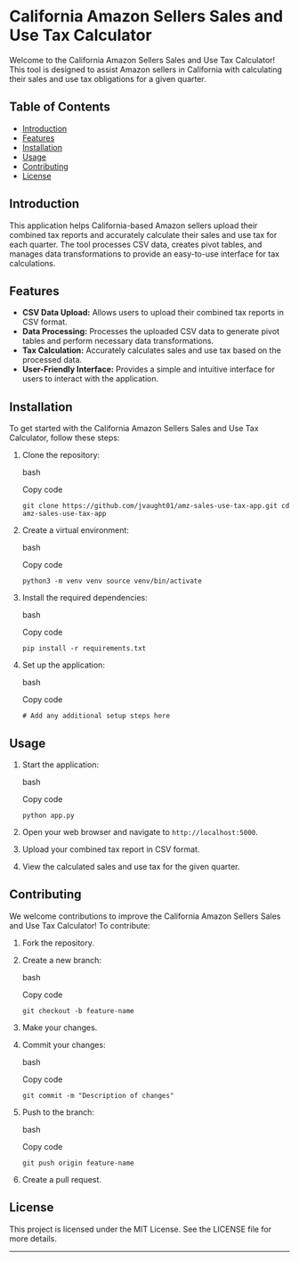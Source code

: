 
# California Amazon Sellers Sales and Use Tax Calculator

Welcome to the California Amazon Sellers Sales and Use Tax Calculator! This tool is designed to assist Amazon sellers in California with calculating their sales and use tax obligations for a given quarter.

## Table of Contents

-   [Introduction](#introduction)
-   [Features](#features)
-   [Installation](#installation)
-   [Usage](#usage)
-   [Contributing](#contributing)
-   [License](#license)

## Introduction

This application helps California-based Amazon sellers upload their combined tax reports and accurately calculate their sales and use tax for each quarter. The tool processes CSV data, creates pivot tables, and manages data transformations to provide an easy-to-use interface for tax calculations.

## Features

-   **CSV Data Upload:** Allows users to upload their combined tax reports in CSV format.
-   **Data Processing:** Processes the uploaded CSV data to generate pivot tables and perform necessary data transformations.
-   **Tax Calculation:** Accurately calculates sales and use tax based on the processed data.
-   **User-Friendly Interface:** Provides a simple and intuitive interface for users to interact with the application.

## Installation

To get started with the California Amazon Sellers Sales and Use Tax Calculator, follow these steps:

1.  Clone the repository:
    
    bash
    
    Copy code
    
    `git clone https://github.com/jvaught01/amz-sales-use-tax-app.git
    cd amz-sales-use-tax-app` 
    
2.  Create a virtual environment:
    
    bash
    
    Copy code
    
    `python3 -m venv venv
    source venv/bin/activate` 
    
3.  Install the required dependencies:
    
    bash
    
    Copy code
    
    `pip install -r requirements.txt` 
    
4.  Set up the application:
    
    bash
    
    Copy code
    
    `# Add any additional setup steps here` 
    

## Usage

1.  Start the application:
    
    bash
    
    Copy code
    
    `python app.py` 
    
2.  Open your web browser and navigate to `http://localhost:5000`.
    
3.  Upload your combined tax report in CSV format.
    
4.  View the calculated sales and use tax for the given quarter.
    

## Contributing

We welcome contributions to improve the California Amazon Sellers Sales and Use Tax Calculator! To contribute:

1.  Fork the repository.
2.  Create a new branch:
    
    bash
    
    Copy code
    
    `git checkout -b feature-name` 
    
3.  Make your changes.
4.  Commit your changes:
    
    bash
    
    Copy code
    
    `git commit -m "Description of changes"` 
    
5.  Push to the branch:
    
    bash
    
    Copy code
    
    `git push origin feature-name` 
    
6.  Create a pull request.

## License

This project is licensed under the MIT License. See the LICENSE file for more details.

----------
